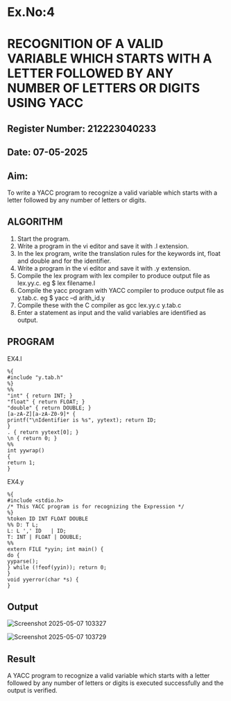 # Ex.No:4
# RECOGNITION OF A VALID VARIABLE WHICH STARTS WITH A LETTER FOLLOWED BY ANY NUMBER OF LETTERS OR DIGITS USING YACC
## Register Number: 212223040233
## Date: 07-05-2025
## Aim:
To write a YACC program to recognize a valid variable which starts with a letter followed by any number of letters or digits.
## ALGORITHM
1.	Start the program.
2.	Write a program in the vi editor and save it with .l extension.
3.	In the lex program, write the translation rules for the keywords int, float and double and for the identifier.
4.	Write a program in the vi editor and save it with .y extension.
5.	Compile the lex program with lex compiler to produce output file as lex.yy.c. eg $ lex filename.l
6.	Compile the yacc program with YACC compiler to produce output file as y.tab.c. eg $ yacc –d arith_id.y
7.	Compile these with the C compiler as gcc lex.yy.c y.tab.c
8.	Enter a statement as input and the valid variables are identified as output.
## PROGRAM

EX4.l

```
%{
#include "y.tab.h"
%}
%%
"int" { return INT; } 
"float" { return FLOAT; }
"double" { return DOUBLE; }
[a-zA-Z][a-zA-Z0-9]* {
printf("\nIdentifier is %s", yytext); return ID;
}
. { return yytext[0]; }
\n { return 0; }
%%
int yywrap() 
{ 
return 1;
}
```
EX4.y

```
%{
#include <stdio.h>
/* This YACC program is for recognizing the Expression */
%}
%token ID INT FLOAT DOUBLE
%% D: T L;
L: L ',' ID   | ID;
T: INT | FLOAT | DOUBLE;
%%
extern FILE *yyin; int main() {
do {
yyparse();
} while (!feof(yyin)); return 0;
}
void yyerror(char *s) { 
}
```
## Output

![Screenshot 2025-05-07 103327](https://github.com/user-attachments/assets/34c89904-bda5-45fd-abd2-09a5903ff47e)


![Screenshot 2025-05-07 103729](https://github.com/user-attachments/assets/acd0563f-253f-4693-9d4c-90e276eba31e)

## Result
A YACC program to recognize a valid variable which starts with a letter followed by any number of letters or digits is executed successfully and the output is verified.
